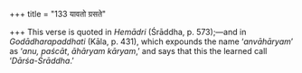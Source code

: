 +++
title = "133 यावतो ग्रसते"

+++
This verse is quoted in *Hemādri* (Śrāddha, p. 573);—and in
*Godādharapaddhati* (Kāla, p. 431), which expounds the name
‘*anvāhāryam*’ as ‘*anu, paścāt*, *āhāryam kāryam*,’ and says that this
the learned call ‘*Dārśa-Śrāddha*.’


